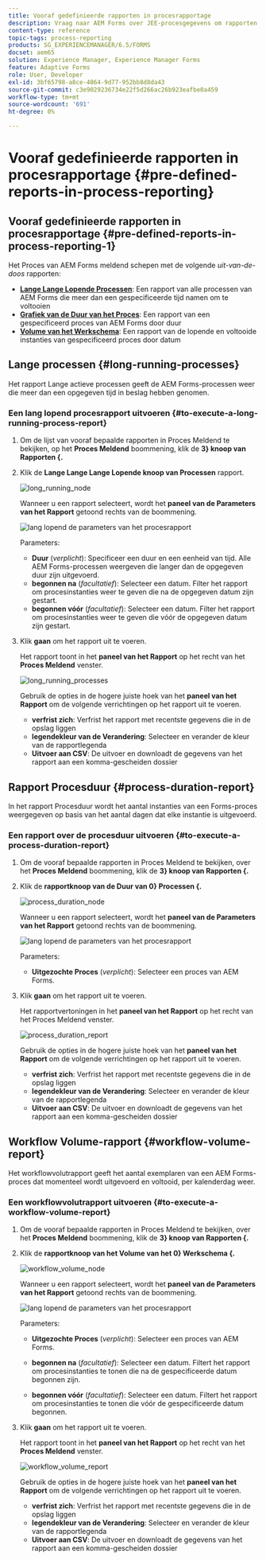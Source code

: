 ```yaml
---
title: Vooraf gedefinieerde rapporten in procesrapportage
description: Vraag naar AEM Forms over JEE-procesgegevens om rapporten te maken over langdurige processen, procesduur en workflowvolume
content-type: reference
topic-tags: process-reporting
products: SG_EXPERIENCEMANAGER/6.5/FORMS
docset: aem65
solution: Experience Manager, Experience Manager Forms
feature: Adaptive Forms
role: User, Developer
exl-id: 3bf65798-a8ce-4864-9d77-952bb8d8da43
source-git-commit: c3e9029236734e22f5d266ac26b923eafbe0a459
workflow-type: tm+mt
source-wordcount: '691'
ht-degree: 0%

---
```


# Vooraf gedefinieerde rapporten in procesrapportage {#pre-defined-reports-in-process-reporting}

## Vooraf gedefinieerde rapporten in procesrapportage {#pre-defined-reports-in-process-reporting-1}

Het Proces van AEM Forms meldend schepen met de volgende *uit-van-de-doos* rapporten:

* **[Lange Lange Lopende Processen](#long-running-processes)**: Een rapport van alle processen van AEM Forms die meer dan een gespecificeerde tijd namen om te voltooien
* **[Grafiek van de Duur van het Proces](#process-duration-report)**: Een rapport van een gespecificeerd proces van AEM Forms door duur
* **[Volume van het Werkschema](#workflow-volume-report)**: Een rapport van de lopende en voltooide instanties van gespecificeerd proces door datum

## Lange processen {#long-running-processes}

Het rapport Lange actieve processen geeft de AEM Forms-processen weer die meer dan een opgegeven tijd in beslag hebben genomen.

### Een lang lopend procesrapport uitvoeren {#to-execute-a-long-running-process-report}

1. Om de lijst van vooraf bepaalde rapporten in Proces Meldend te bekijken, op het **Proces Meldend** boommening, klik de **3} knoop van Rapporten {.**
1. Klik de **Lange Lange Lange Lopende knoop van Processen** rapport.

   ![ long_running_node ](assets/long_running_node.png)

   Wanneer u een rapport selecteert, wordt het **paneel van de Parameters van het Rapport** getoond rechts van de boommening.

   ![ lang lopend de parameters van het procesrapport ](assets/report_parameters_panel.png)

   Parameters:

   * **Duur** (*verplicht*): Specificeer een duur en een eenheid van tijd. Alle AEM Forms-processen weergeven die langer dan de opgegeven duur zijn uitgevoerd.
   * **begonnen na** (*facultatief*): Selecteer een datum. Filter het rapport om procesinstanties weer te geven die na de opgegeven datum zijn gestart.
   * **begonnen vóór** (*facultatief*): Selecteer een datum. Filter het rapport om procesinstanties weer te geven die vóór de opgegeven datum zijn gestart.

1. Klik **gaan** om het rapport uit te voeren.

   Het rapport toont in het **paneel van het Rapport** op het recht van het **Proces Meldend** venster.

   ![ long_running_processes ](assets/long_running_processes.png)

   Gebruik de opties in de hogere juiste hoek van het **paneel van het Rapport** om de volgende verrichtingen op het rapport uit te voeren.

   * **verfrist zich**: Verfrist het rapport met recentste gegevens die in de opslag liggen
   * **legendekleur van de Verandering**: Selecteer en verander de kleur van de rapportlegenda
   * **Uitvoer aan CSV**: De uitvoer en downloadt de gegevens van het rapport aan een komma-gescheiden dossier

## Rapport Procesduur  {#process-duration-report}

In het rapport Procesduur wordt het aantal instanties van een Forms-proces weergegeven op basis van het aantal dagen dat elke instantie is uitgevoerd.

### Een rapport over de procesduur uitvoeren {#to-execute-a-process-duration-report}

1. Om de vooraf bepaalde rapporten in Proces Meldend te bekijken, over het **Proces Meldend** boommening, klik de **3} knoop van Rapporten {.**
1. Klik de **rapportknoop van de Duur van 0} Processen {.**

   ![ process_duration_node ](assets/process_duration_node.png)

   Wanneer u een rapport selecteert, wordt het **paneel van de Parameters van het Rapport** getoond rechts van de boommening.

   ![ lang lopend de parameters van het procesrapport ](assets/process_duration_params.png)

   Parameters:

   * **Uitgezochte Proces** (*verplicht*): Selecteer een proces van AEM Forms.

1. Klik **gaan** om het rapport uit te voeren.

   Het rapportvertoningen in het **paneel van het Rapport** op het recht van het Proces Meldend venster.

   ![ process_duration_report ](assets/process_duration_report.png)

   Gebruik de opties in de hogere juiste hoek van het **paneel van het Rapport** om de volgende verrichtingen op het rapport uit te voeren.

   * **verfrist zich**: Verfrist het rapport met recentste gegevens die in de opslag liggen
   * **legendekleur van de Verandering**: Selecteer en verander de kleur van de rapportlegenda
   * **Uitvoer aan CSV**: De uitvoer en downloadt de gegevens van het rapport aan een komma-gescheiden dossier

## Workflow Volume-rapport {#workflow-volume-report}

Het workflowvolutrapport geeft het aantal exemplaren van een AEM Forms-proces dat momenteel wordt uitgevoerd en voltooid, per kalenderdag weer.

### Een workflowvolutrapport uitvoeren {#to-execute-a-workflow-volume-report}

1. Om de vooraf bepaalde rapporten in Proces Meldend te bekijken, over het **Proces Meldend** boommening, klik de **3} knoop van Rapporten {.**
1. Klik de **rapportknoop van het Volume van het 0} Werkschema {.**

   ![ workflow_volume_node ](assets/workflow_volume_node.png)

   Wanneer u een rapport selecteert, wordt het **paneel van de Parameters van het Rapport** getoond rechts van de boommening.

   ![ lang lopend de parameters van het procesrapport ](assets/workflow_volume_params.png)

   Parameters:

   * **Uitgezochte Proces** (*verplicht*): Selecteer een proces van AEM Forms.

   * **begonnen na** (*facultatief*): Selecteer een datum. Filtert het rapport om procesinstanties te tonen die na de gespecificeerde datum begonnen zijn.

   * **begonnen vóór** (*facultatief*): Selecteer een datum. Filtert het rapport om procesinstanties te tonen die vóór de gespecificeerde datum begonnen.

1. Klik **gaan** om het rapport uit te voeren.

   Het rapport toont in het **paneel van het Rapport** op het recht van het **Proces Meldend** venster.

   ![ workflow_volume_report ](assets/workflow_volume_report.png)

   Gebruik de opties in de hogere juiste hoek van het **paneel van het Rapport** om de volgende verrichtingen op het rapport uit te voeren.

   * **verfrist zich**: Verfrist het rapport met recentste gegevens die in de opslag liggen
   * **legendekleur van de Verandering**: Selecteer en verander de kleur van de rapportlegenda
   * **Uitvoer aan CSV**: De uitvoer en downloadt de gegevens van het rapport aan een komma-gescheiden dossier
